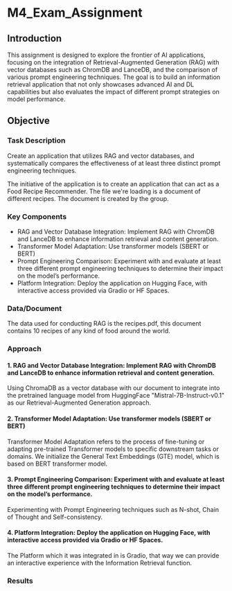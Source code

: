 # M4_Exam_Assignment

## Introduction
This assignment is designed to explore the frontier of AI applications, focusing on the integration of Retrieval-Augmented Generation (RAG) with vector databases such as ChromDB and LanceDB, and the comparison of various prompt engineering techniques. The goal is to build an information retrieval application that not only showcases advanced AI and DL capabilities but also evaluates the impact of different prompt strategies on model performance.

## Objective
### Task Description
Create an application that utilizes RAG and vector databases, and systematically compares the effectiveness of at least three distinct prompt engineering techniques.

The initiative of the application is to create an application that can act as a Food Recipe Recommender. The file we're loading is a document of different recipes. The document is created by the group.

### Key Components
- RAG and Vector Database Integration: Implement RAG with ChromDB and LanceDB to enhance information retrieval and content generation.
- Transformer Model Adaptation: Use transformer models (SBERT or BERT)
- Prompt Engineering Comparison: Experiment with and evaluate at least three different prompt engineering techniques to determine their impact on the model’s performance.
- Platform Integration: Deploy the application on Hugging Face, with interactive access provided via Gradio or HF Spaces.

### Data/Document
The data used for conducting RAG is the recipes.pdf, this document contains 10 recipes of any kind of food around the world.

### Approach

#### 1. RAG and Vector Database Integration: Implement RAG with ChromDB and LanceDB to enhance information retrieval and content generation.
Using ChromaDB as a vector database with our document to integrate into the pretrained language model from HuggingFace "Mistral-7B-Instruct-v0.1" as our Retrieval-Augmented Generation approach.

#### 2. Transformer Model Adaptation: Use transformer models (SBERT or BERT)
Transformer Model Adaptation refers to the process of fine-tuning or adapting pre-trained Transformer models to specific downstream tasks or domains. We initialize the General Text Embeddings (GTE) model, which is based on BERT transformer model.

#### 3. Prompt Engineering Comparison: Experiment with and evaluate at least three different prompt engineering techniques to determine their impact on the model’s performance.
Experimenting with Prompt Engineering techniques such as N-shot, Chain of Thought and Self-consistency. 

#### 4. Platform Integration: Deploy the application on Hugging Face, with interactive access provided via Gradio or HF Spaces.
The Platform which it was integrated in is Gradio, that way we can provide an interactive experience with the Information Retrieval function.

### Results

